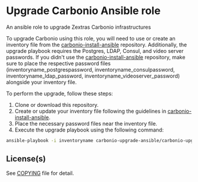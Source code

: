 # Upgrade Carbonio Ansible role

An ansible role to upgrade Zextras Carbonio infrastructures

To upgrade Carbonio using this role, you will need to use or create an inventory file from the [carbonio-install-ansible](https://github.com/zextras/carbonio-install-ansible) repository. Additionally, the upgrade playbook requires the Postgres, LDAP, Consul, and video server passwords. If you didn't use the [carbonio-install-ansible](https://github.com/zextras/carbonio-install-ansible) repository, make sure to place the respective password files (inventoryname_postgrespassword, inventoryname_consulpassword, inventoryname_ldap_password, inventoryname_videoserver_password) alongside your inventory file.

To perform the upgrade, follow these steps:

1. Clone or download this repository.
2. Create or update your inventory file following the guidelines in [carbonio-install-ansible](https://github.com/zextras/carbonio-install-ansible).
3. Place the necessary password files near the inventory file.
4. Execute the upgrade playbook using the following command:

```bash
ansible-playbook -i inventoryname carbonio-upgrade-ansible/carbonio-upgrade/upgrade-carbonio.yml
```

## License(s)

See [COPYING](COPYING.md) file for detail.
